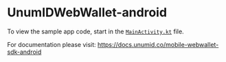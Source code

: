# UnumIDWebWallet-android

To view the sample app code, start in the [`MainActivity.kt`](/app/src/main/java/co/unumid/webwallet/MainActivity.kt) file.

For documentation please visit: https://docs.unumid.co/mobile-webwallet-sdk-android
